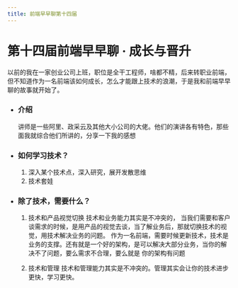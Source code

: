 ```yaml
---
title: 前端早早聊第十四届
---
```

# 第十四届前端早早聊 · 成长与晋升

以前的我在一家创业公司上班，职位是全干工程师，啥都不精，后来转职业前端，但不知道作为一名前端该如何成长，怎么才能跟上技术的浪潮，于是我和前端早早聊的故事就开始了。

- ### 介绍

  讲师是一些阿里、政采云及其他大小公司的大佬。他们的演讲各有特色，那些面我就综合他们所讲的，分享一下我的感想

- ### 如何学习技术？

    1. 深入某个技术点，深入研究，展开发散思维
    2. 技术套娃

- ### 除了技术，需要什么？

    1. 技术和产品视觉切换
       技术和业务能力其实是不冲突的， 当我们需要和客户谈需求的时候，是用产品的视觉去谈，当了解业务后，那就切换技术的视觉，用技术解决业务的问题。
       作为一名前端，需要时候更新技术，技术是业务的支撑。还有就是一个好的架构，是可以解决大部分业务，当你的解决不了问题，要么需求不合理，要么就是
       你的架构有问题

    2. 技术和管理
       技术和管理能力其实是不冲突的。管理其实会让你的技术进步更快，学习更快。
